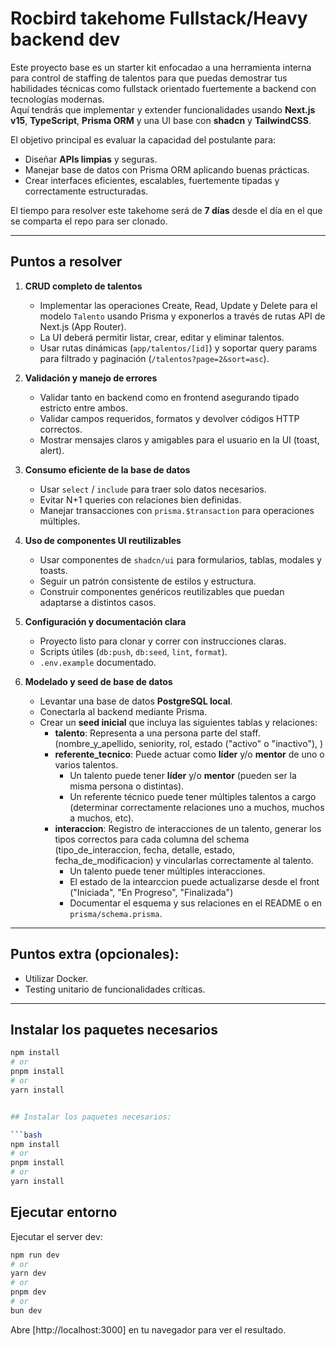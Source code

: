 # Rocbird takehome Fullstack/Heavy backend dev

Este proyecto base es un starter kit enfocadao a una herramienta interna para control de staffing de talentos para que puedas demostrar tus habilidades técnicas como fullstack orientado fuertemente a backend con tecnologías modernas.  
Aquí tendrás que implementar y extender funcionalidades usando **Next.js v15**, **TypeScript**, **Prisma ORM** y una UI base con **shadcn** y **TailwindCSS**.

El objetivo principal es evaluar la capacidad del postulante para:  
- Diseñar **APIs limpias** y seguras.  
- Manejar base de datos con Prisma ORM aplicando buenas prácticas.  
- Crear interfaces eficientes, escalables, fuertemente tipadas y correctamente estructuradas.  

El tiempo para resolver este takehome será de **7 días** desde el día en el que se comparta el repo para ser clonado.

---

## Puntos a resolver

1. **CRUD completo de talentos**  
   - Implementar las operaciones Create, Read, Update y Delete para el modelo `Talento` usando Prisma y exponerlos a través de rutas API de Next.js (App Router).  
   - La UI deberá permitir listar, crear, editar y eliminar talentos.  
   - Usar rutas dinámicas (`app/talentos/[id]`) y soportar query params para filtrado y paginación (`/talentos?page=2&sort=asc`).

2. **Validación y manejo de errores**  
   - Validar tanto en backend como en frontend asegurando tipado estricto entre ambos.  
   - Validar campos requeridos, formatos y devolver códigos HTTP correctos.  
   - Mostrar mensajes claros y amigables para el usuario en la UI (toast, alert).

3. **Consumo eficiente de la base de datos**  
   - Usar `select` / `include` para traer solo datos necesarios.  
   - Evitar N+1 queries con relaciones bien definidas.  
   - Manejar transacciones con `prisma.$transaction` para operaciones múltiples.

4. **Uso de componentes UI reutilizables**  
   - Usar componentes de `shadcn/ui` para formularios, tablas, modales y toasts.  
   - Seguir un patrón consistente de estilos y estructura.  
   - Construir componentes genéricos reutilizables que puedan adaptarse a distintos casos.

5. **Configuración y documentación clara**  
   - Proyecto listo para clonar y correr con instrucciones claras.  
   - Scripts útiles (`db:push`, `db:seed`, `lint`, `format`).  
   - `.env.example` documentado.

6. **Modelado y seed de base de datos**  
   - Levantar una base de datos **PostgreSQL local**.  
   - Conectarla al backend mediante Prisma.  
   - Crear un **seed inicial** que incluya las siguientes tablas y relaciones:
     - **talento**: Representa a una persona parte del staff.(nombre_y_apellido, seniority, rol, estado ("activo" o "inactivo"), )
     - **referente_tecnico**: Puede actuar como **líder** y/o **mentor** de uno o varios talentos.  
       - Un talento puede tener **líder** y/o **mentor** (pueden ser la misma persona o distintas).  
       - Un referente técnico puede tener múltiples talentos a cargo (determinar correctamente relaciones uno a muchos, muchos a muchos, etc).  
     - **interaccion**: Registro de interacciones de un talento, generar los tipos correctos para cada columna del schema (tipo_de_interaccion, fecha, detalle, estado, fecha_de_modificacion) y vincularlas correctamente al talento.  
       - Un talento puede tener múltiples interacciones.
       - El estado de la intearccion puede actualizarse desde el front ("Iniciada", "En Progreso", "Finalizada")
       - Documentar el esquema y sus relaciones en el README o en `prisma/schema.prisma`.  

---

## Puntos extra (opcionales):

- Utilizar Docker.  
- Testing unitario de funcionalidades críticas.  

---

## Instalar los paquetes necesarios

```bash
npm install
# or
pnpm install
# or
yarn install


## Instalar los paquetes necesarios: 

```bash
npm install
# or
pnpm install
# or
yarn install
```

## Ejecutar entorno

Ejecutar el server dev:

```bash
npm run dev
# or
yarn dev
# or
pnpm dev
# or
bun dev
```

Abre [http://localhost:3000] en tu navegador para ver el resultado.